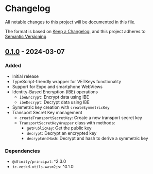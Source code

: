 # Changelog

All notable changes to this project will be documented in this file.

The format is based on [Keep a Changelog](https://keepachangelog.com/en/1.0.0/),
and this project adheres to [Semantic Versioning](https://semver.org/spec/v2.0.0.html).

## [0.1.0] - 2024-03-07

### Added

- Initial release
- TypeScript-friendly wrapper for VETKeys functionality
- Support for Expo and smartphone WebViews
- Identity-Based Encryption (IBE) operations
  - `ibeEncrypt`: Encrypt data using IBE
  - `ibeDecrypt`: Decrypt data using IBE
- Symmetric key creation with `createSymmetricKey`
- Transport Secret Key management
  - `createTransportSecretKey`: Create a new transport secret key
  - `TransportSecretKeyWrapper` class with methods:
    - `getPublicKey`: Get the public key
    - `decrypt`: Decrypt an encrypted key
    - `decryptAndHash`: Decrypt and hash to derive a symmetric key

### Dependencies

- `@dfinity/principal`: ^2.3.0
- `ic-vetkd-utils-wasm2js`: ^0.1.0

[0.1.0]: https://github.com/higayasuo/vetkeys-client-utils/releases/tag/v0.1.0
